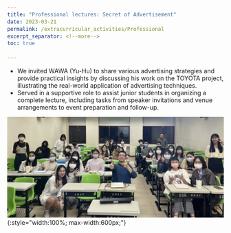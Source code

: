 ```yaml
---
title: "Professional lectures: Secret of Advertisement"
date: 2023-03-21
permalink: /extracurricular_activities/Professional
excerpt_separator: <!--more-->
toc: true

---
```




<!-- ---
title: "A Bridge-based Compression Algorithm for Topological Quantum Circuits [DAC 2021] [TCAD 2022]"
collection: Quantum-related
type: "Quantum-related"
permalink: /projects/bridge
venue: "Electronic Design Automation Lab (Prof. Yao-Wen Chang)"
date: 2019-11-01
location: "National Taiwan University, Taiwan"
--- -->

* We invited WAWA (Yu-Hu) to share various advertising strategies and provide practical insights by discussing his work on the TOYOTA project, illustrating the real-world application of advertising techniques.
* Served in a supportive role to assist junior students in organizing a complete lecture, including tasks from speaker invitations and venue arrangements to event preparation and follow-up.



<!--more-->
![Picture](/images/164637.png){:style="width:100%; max-width:600px;"}
<!-- [More information here]() -->




